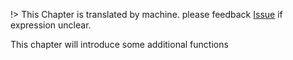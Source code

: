 !> This Chapter is translated by machine. please feedback [Issue](https://github.com/bytedance/syllepsis/issues) if expression unclear.

This chapter will introduce some additional functions